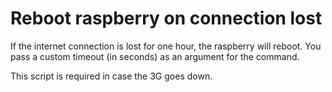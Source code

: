 # Reboot raspberry on connection lost

If the internet connection is lost for one hour, the raspberry will reboot. You pass a custom timeout (in seconds) as an argument for the command.

This script is required in case the 3G goes down.

